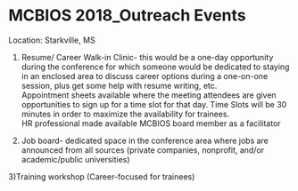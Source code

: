 # MCBIOS 2018_Outreach Events
Location: Starkville, MS 

1) Resume/ Career Walk-in Clinic- this would be a one-day opportunity during the conference for which someone would be dedicated to staying in an enclosed area to discuss career options during a one-on-one session, plus get some help with resume writing, etc.  
Appointment sheets available where the meeting attendees are given opportunities to sign up for a time slot for that day.  Time Slots will be 30 minutes in order to maximize the availability for trainees.   
HR professional made available 
MCBIOS board member as a facilitator 

2) Job board- dedicated space in the conference area where jobs are announced from all sources (private companies, nonprofit, and/or academic/public universities)

3)Training workshop (Career-focused for trainees)


